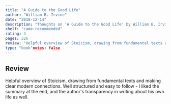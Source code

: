 ```yaml
---
title: "A Guide to the Good Life"
author: "William B. Irvine"
date: "2018-12-14"
description: "Thoughts on 'A Guide to the Good Life' by William B. Irvine."
shelf: "came-recommended"
rating: 4
pages: 326
review: "Helpful overview of Stoicism, drawing from fundamental texts and making clear modern connections. Well structured and easy to follow - I liked the summary at the end, and the author's transparency in writing about his own life as well."
type: "book"notes: false
---
```


## Review

Helpful overview of Stoicism, drawing from fundamental texts and making clear modern connections. Well structured and easy to follow - I liked the summary at the end, and the author's transparency in writing about his own life as well.
